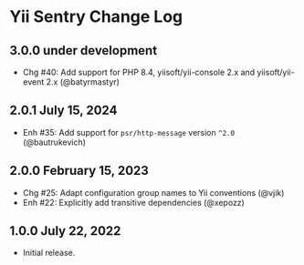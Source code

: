 # Yii Sentry Change Log

## 3.0.0 under development

- Chg #40: Add support for PHP 8.4, yiisoft/yii-console 2.x and yiisoft/yii-event 2.x (@batyrmastyr)

## 2.0.1 July 15, 2024

- Enh #35: Add support for `psr/http-message` version `^2.0` (@bautrukevich)

## 2.0.0 February 15, 2023

- Chg #25: Adapt configuration group names to Yii conventions (@vjik)
- Enh #22: Explicitly add transitive dependencies (@xepozz)

## 1.0.0 July 22, 2022

- Initial release.
